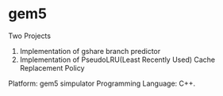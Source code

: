 # gem5
Two Projects
1. Implementation of gshare branch predictor
2. Implementation of PseudoLRU(Least Recently Used) Cache Replacement Policy

Platform: gem5 simpulator
Programming Language: C++.
